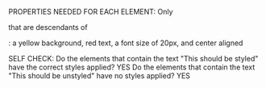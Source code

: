 PROPERTIES NEEDED FOR EACH ELEMENT:
Only <p> that are descendants of <div>:     a yellow background, red text, a font size of 20px, and center aligned

SELF CHECK:
Do the elements that contain the text "This should be styled" have the correct styles applied?      YES
Do the elements that contain the text "This should be unstyled" have no styles applied?             YES